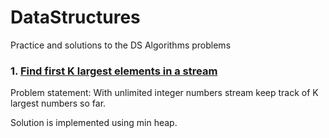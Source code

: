 # DataStructures
Practice and solutions to the DS Algorithms problems
### 1.  [Find first K largest elements in a stream](https://github.com/shekhar249/DataStructures/tree/master/Heaps/FindKLargestElements)  
Problem statement: With unlimited integer numbers stream keep track of K largest numbers so far.

Solution is implemented using min heap.
